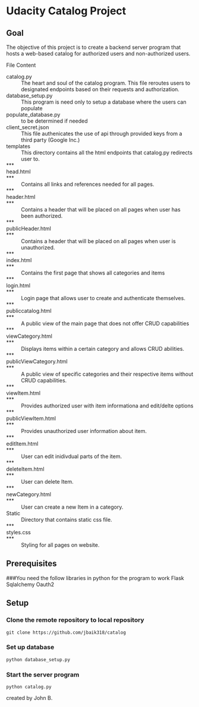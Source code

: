 # Udacity Catalog Project

## Goal
The objective of this project is to create a backend server program that hosts a web-based catalog for authorized users and non-authorized users.

File Content 
<dl>
    <dt>catalog.py</dt>
    <dd>The heart and soul of the catalog program. This file reroutes users to designated endpoints based on their requests and authorization.</dd>
    <dt>database_setup.py</dt>
    <dd>This program is need only to setup a database where the users can populate</dd>
    <dt>populate_database.py</dt>
    <dd>to be determined if needed</dd>
    <dt>client_secret.json</dt>
    <dd>This file authenicates the use of api through provided keys from a third party (Google Inc.)</dd>
    <dt>templates</dt>
    <dd>This directory contains all the html endpoints that catalog.py redirects user to.</dd>
    ***<dt>head.html</dt>
    ***<dd>Contains all links and references needed for all pages.</dd>
    ***<dt>header.html</dt>
    ***<dd>Contains a header that will be placed on all pages when user has been authorized.</dd>
    ***<dt>publicHeader.html</dt>
    ***<dd>Contains a header that will be placed on all pages when user is unauthorized.</dd>
    ***<dt>index.html</dt>
    ***<dd>Contains the first page that shows all categories and items</dd>
    ***<dt>login.html</dt>
    ***<dd>Login page that allows user to create and authenticate themselves.</dd>
    ***<dt>publiccatalog.html</dt>
    ***<dd>A public view of the main page that does not offer CRUD capabilities</dd>
    ***<dt>viewCategory.html</dt>
    ***<dd>Displays items within a certain category and allows CRUD abilities.</dd>
    ***<dt>publicViewCategory.html</dt>
    ***<dd>A public view of specific categories and their respective items without CRUD capabilities.</dd>
    ***<dt>viewItem.html</dt>
    ***<dd>Provides authorized user with item informationa and edit/delte options</dd>
    ***<dt>publicViewItem.html</dt>
    ***<dd>Provides unauthorized user information about item.</dd>
    ***<dt>editItem.html</dt>
    ***<dd>User can edit inidivdual parts of the item.</dd>
    ***<dt>deleteItem.html</dt>
    ***<dd>User can delete Item.</dd>
    ***<dt>newCategory.html</dt>
    ***<dd>User can create a new Item in a category.</dd>
    <dt>Static</dt>
    <dd>Directory that contains static css file.</dd>
    ***<dt>styles.css</dt>
    ***<dd>Styling for all pages on website.</dd>
</dl>

## Prerequisites

###You need the follow libraries in python for the program to work
Flask
Sqlalchemy
Oauth2

## Setup

### Clone the remote repository to local repository
```
git clone https://github.com/jbaik318/catalog
```

### Set up database
``` 
python database_setup.py
```

### Start the server program
```
python catalog.py
```


created by John B.